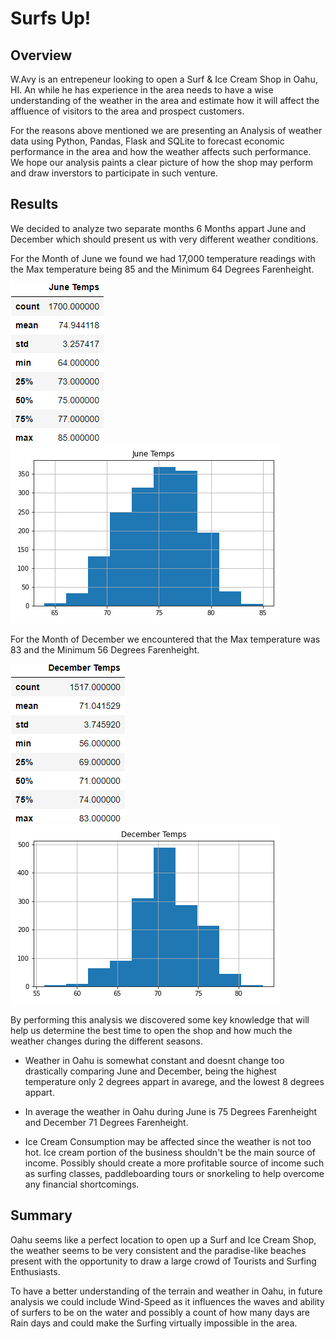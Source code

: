 # Surfs Up!
## Overview
W.Avy is an entrepeneur looking to open a Surf & Ice Cream Shop in Oahu, HI. An while he has experience in the area needs to have a wise understanding of the weather in the area and estimate how it will affect the affluence of visitors to the area and prospect customers. 

For the reasons above mentioned we are presenting an Analysis of weather data using Python, Pandas, Flask and SQLite to forecast economic performance in the area and how the weather affects such performance. We hope our analysis paints a clear picture of how the shop may perform and draw inverstors to participate in such venture.

## Results
We decided to analyze two separate months 6 Months appart June and December which should present us with very different weather conditions.

For the Month of June we found we had 17,000 temperature readings with the Max temperature being 85 and the Minimum 64 Degrees Farenheight.

![June Summary Statistics](https://github.com/jhonpire/surfs_up/blob/main/Images/june_temp_summary_stats.png?raw=true)
![June Temperature Histogram](https://github.com/jhonpire/surfs_up/blob/main/Images/June_temps_hist.png?raw=true)

For the Month of December we encountered that the Max temperature was 83 and the Minimum 56 Degrees Farenheight.

![December Summary Statistics](https://github.com/jhonpire/surfs_up/blob/main/Images/dec_temp_summary_stats.png?raw=true)
![December Temperature Histogram](https://github.com/jhonpire/surfs_up/blob/main/Images/December_temps_hist.png?raw=true)

By performing this analysis we discovered some key knowledge that will help us determine the best time to open the shop and how much the weather changes during the different seasons.

* Weather in Oahu is somewhat constant and doesnt change too drastically comparing June and December, being the highest temperature only 2 degrees appart in avarege, and the lowest 8 degrees appart.

* In average the weather in Oahu during June is 75 Degrees Farenheight and December 71 Degrees Farenheight.

* Ice Cream Consumption may be affected since the weather is not too hot. Ice cream portion of the business shouldn't be the main source of income. Possibly should create a more profitable source of income such as surfing classes, paddleboarding tours or snorkeling to help overcome any financial shortcomings.

## Summary

Oahu seems like a perfect location to open up a Surf and Ice Cream Shop, the weather seems to be very consistent and the paradise-like beaches present with the opportunity to draw a large crowd of Tourists and Surfing Enthusiasts. 

To have a better understanding of the terrain and weather in Oahu, in future analysis we could include Wind-Speed as it influences the waves and ability of surfers to be on the water and possibly a count of how many days are Rain days and could make the Surfing virtually impossible in the area.  



